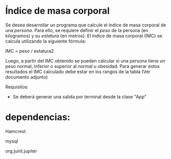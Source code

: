 # Índice de masa corporal

Se desea desarrollar un programa que calcule el índice de masa corporal de una *persona*. Para ello, se requiere definir el *peso* de la persona (en kilogramos) y su *estatura* (en metros). El índice de masa corporal (IMC) se calcula utilizando la siguiente fórmula:

IMC = peso / estatura2

Luego, a partir del IMC obtenido se pueden calcular si una persona tiene un peso normal, inferior o superior al normal u obesidad. Para generar estos resultados el IMC calculado debe estar en los rangos de la tabla (Ver documento adjunto)

Requisitos:
- Se deberá generar una salida por terminal desde la clase "App"

# dependencias:
Hamcrest

mysql

org.junit.jupiter
